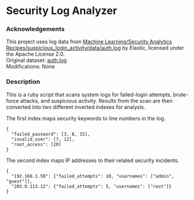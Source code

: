 # Security Log Analyzer

### Acknowledgements
This project uses log data from [Machine Learning/Security Analytics Recipes/suspicious_login_activity/data/auth.log](https://github.com/elastic/examples) by Elastic, licensed under the Apache License 2.0.  
Original dataset: [auth.log](https://github.com/elastic/examples/blob/master/Machine%20Learning/Security%20Analytics%20Recipes/suspicious_login_activity/data/auth.log)  
Modifications: None 


### Description
This is a ruby script that scans system logs for failed-login attempts, brute-force attacks, and suspicious activity. Results from the scan are then converted into two different inverted indexes for analysis. 

The first index maps security keywords to line numbers in the log. 
```
{
  "failed_password": [3, 8, 15],
  "invalid_user": [7, 12],
  "root_access": [20]
}
```
The second index maps IP addresses to their related security incidents. 
```
{
  "192.168.1.50": {"failed_attempts": 10, "usernames": ["admin", "guest"]},
  "203.0.113.12": {"failed_attempts": 5, "usernames": ["root"]}
}
```
